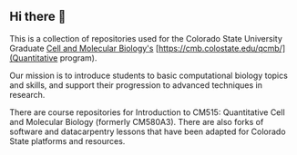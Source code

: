 ## Hi there 👋

This is a collection of repositories used for the Colorado State University Graduate [Cell and Molecular Biology's](https://cmb.colostate.edu/) [https://cmb.colostate.edu/qcmb/](Quantitative program).

Our mission is to introduce students to basic computational biology topics and skills, and support their progression to advanced techniques in research.

There are course repositories for Introduction to CM515: Quantitative Cell and Molecular Biology (formerly CM580A3). There are also forks of software and datacarpentry lessons that have been adapted for Colorado State platforms and resources.


<!--

**Here are some ideas to get you started:**

🙋‍♀️ A short introduction - what is your organization all about?
🌈 Contribution guidelines - how can the community get involved?
👩‍💻 Useful resources - where can the community find your docs? Is there anything else the community should know?
🍿 Fun facts - what does your team eat for breakfast?
🧙 Remember, you can do mighty things with the power of [Markdown](https://docs.github.com/github/writing-on-github/getting-started-with-writing-and-formatting-on-github/basic-writing-and-formatting-syntax)
-->
